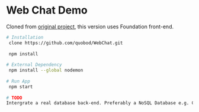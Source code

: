 <h1>Web Chat Demo</h1>

<p>Cloned from <a href="https://github.com/quauab/WebChatDemoApp.git">original project</a>, this version uses Foundation front-end.</p>

```bash
# Installation
 clone https://github.com/quobod/WebChat.git
 
 npm install
 
# External Dependency
 npm install --global nodemon
 
# Run App
 npm start
 
# TODO
Intergrate a real database back-end. Preferably a NoSQL Database e.g. CouchDB, MongoDB etc.
```
